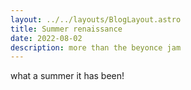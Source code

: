 ```yaml
---
layout: ../../layouts/BlogLayout.astro
title: Summer renaissance
date: 2022-08-02
description: more than the beyonce jam  
---
```


what a summer it has been!
